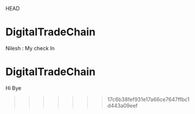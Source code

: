 HEAD
# DigitalTradeChain

Nilesh : My check In
# DigitalTradeChain
Hi
Bye
>>>>>>> 17c6b38fef931e17a66ce7647ffbc1d443a09eef

